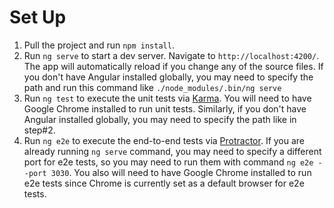 # Set Up

1. Pull the project and run `npm install`. 
2. Run `ng serve` to start a dev server. Navigate to `http://localhost:4200/`. The app will automatically reload if you change any of the source files. If you don't have Angular installed globally, you may need to specify the path and run this command like `./node_modules/.bin/ng serve`
3. Run `ng test` to execute the unit tests via [Karma](https://karma-runner.github.io). You will need to have Google Chrome installed to run unit tests. Similarly, if you don't have Angular installed globally, you may need to specify the path like in step#2.
4. Run `ng e2e` to execute the end-to-end tests via [Protractor](http://www.protractortest.org/). If you are already running   `ng serve` command, you may need to specify a different port for e2e tests, so you may need to run them with command `ng e2e --port 3030`. You also will need to have Google Chrome installed to run e2e tests since Chrome is currently set as a default browser for e2e tests.
